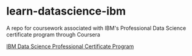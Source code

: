 # learn-datascience-ibm
A repo for coursework associated with IBM's Professional Data Science certificate program through Coursera

<a href="https://www.coursera.org/professional-certificates/ibm-data-science">IBM Data Science Professional Certificate Program </a>
